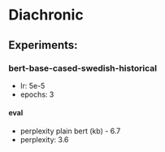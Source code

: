 # Diachronic

## Experiments:

### bert-base-cased-swedish-historical

- lr: 5e-5
- epochs: 3

#### eval

- perplexity plain bert (kb) - 6.7
- perplexity: 3.6
